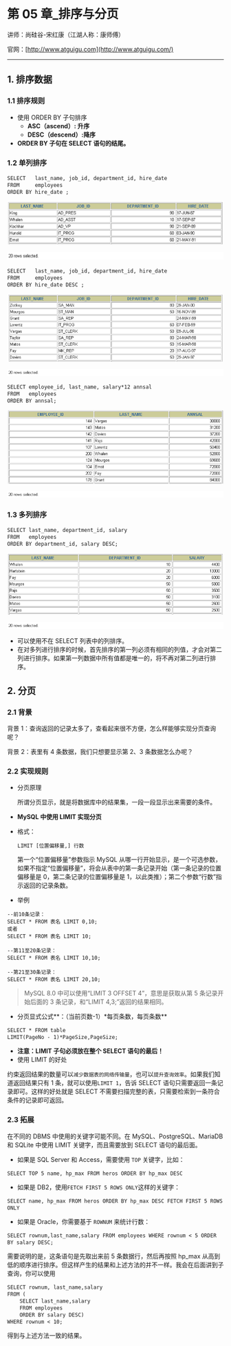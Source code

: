 # 第 05 章\_排序与分页

讲师：尚硅谷-宋红康（江湖人称：康师傅）

官网：[http://www.atguigu.com](http://www.atguigu.com/)

---

## 1. 排序数据

### 1.1 排序规则

- 使用 ORDER BY 子句排序
  - **ASC（ascend）: 升序**
  - **DESC（descend）:降序**
- **ORDER BY 子句在 SELECT 语句的结尾。**

### 1.2 单列排序

```mysql
SELECT   last_name, job_id, department_id, hire_date
FROM     employees
ORDER BY hire_date ;
```

![1554974255957](images/1554974255957.png)

![1554974260133](images/1554974260133.png)

```mysql
SELECT   last_name, job_id, department_id, hire_date
FROM     employees
ORDER BY hire_date DESC ;
```

![1554974822229](images/1554974822229.png)

![1554974827522](images/1554974827522.png)

```mysql
SELECT employee_id, last_name, salary*12 annsal
FROM   employees
ORDER BY annsal;
```

![1554974853194](images/1554974853194.png)

![1554974858252](images/1554974858252.png)

### 1.3 多列排序

```mysql
SELECT last_name, department_id, salary
FROM   employees
ORDER BY department_id, salary DESC;
```

![1554974901572](images/1554974901572.png)

![1554974907498](images/1554974907498.png)

- 可以使用不在 SELECT 列表中的列排序。
- 在对多列进行排序的时候，首先排序的第一列必须有相同的列值，才会对第二列进行排序。如果第一列数据中所有值都是唯一的，将不再对第二列进行排序。

## 2. 分页

### 2.1 背景

背景 1：查询返回的记录太多了，查看起来很不方便，怎么样能够实现分页查询呢？

背景 2：表里有 4 条数据，我们只想要显示第 2、3 条数据怎么办呢？

### 2.2 实现规则

- 分页原理

  所谓分页显示，就是将数据库中的结果集，一段一段显示出来需要的条件。

- **MySQL 中使用 LIMIT 实现分页**

- 格式：

  ```mysql
  LIMIT [位置偏移量,] 行数
  ```

  第一个“位置偏移量”参数指示 MySQL 从哪一行开始显示，是一个可选参数，如果不指定“位置偏移量”，将会从表中的第一条记录开始（第一条记录的位置偏移量是 0，第二条记录的位置偏移量是 1，以此类推）；第二个参数“行数”指示返回的记录条数。

- 举例

```mysql
--前10条记录：
SELECT * FROM 表名 LIMIT 0,10;
或者
SELECT * FROM 表名 LIMIT 10;

--第11至20条记录：
SELECT * FROM 表名 LIMIT 10,10;

--第21至30条记录：
SELECT * FROM 表名 LIMIT 20,10;
```

> MySQL 8.0 中可以使用“LIMIT 3 OFFSET 4”，意思是获取从第 5 条记录开始后面的 3 条记录，和“LIMIT 4,3;”返回的结果相同。

- 分页显式公式**：（当前页数-1）\*每页条数，每页条数**

```mysql
SELECT * FROM table
LIMIT(PageNo - 1)*PageSize,PageSize;
```

- **注意：LIMIT 子句必须放在整个 SELECT 语句的最后！**
- 使用 LIMIT 的好处

约束返回结果的数量可以`减少数据表的网络传输量`，也可以`提升查询效率`。如果我们知道返回结果只有 1 条，就可以使用`LIMIT 1`，告诉 SELECT 语句只需要返回一条记录即可。这样的好处就是 SELECT 不需要扫描完整的表，只需要检索到一条符合条件的记录即可返回。

### 2.3 拓展

在不同的 DBMS 中使用的关键字可能不同。在 MySQL、PostgreSQL、MariaDB 和 SQLite 中使用 LIMIT 关键字，而且需要放到 SELECT 语句的最后面。

- 如果是 SQL Server 和 Access，需要使用 `TOP` 关键字，比如：

```mysql
SELECT TOP 5 name, hp_max FROM heros ORDER BY hp_max DESC
```

- 如果是 DB2，使用`FETCH FIRST 5 ROWS ONLY`这样的关键字：

```mysql
SELECT name, hp_max FROM heros ORDER BY hp_max DESC FETCH FIRST 5 ROWS ONLY
```

- 如果是 Oracle，你需要基于 `ROWNUM` 来统计行数：

```mysql
SELECT rownum,last_name,salary FROM employees WHERE rownum < 5 ORDER BY salary DESC;
```

需要说明的是，这条语句是先取出来前 5 条数据行，然后再按照 hp_max 从高到低的顺序进行排序。但这样产生的结果和上述方法的并不一样。我会在后面讲到子查询，你可以使用

```mysql
SELECT rownum, last_name,salary
FROM (
    SELECT last_name,salary
    FROM employees
    ORDER BY salary DESC)
WHERE rownum < 10;
```

得到与上述方法一致的结果。
